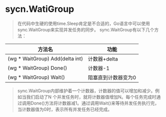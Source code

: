 # sycn.WatiGroup
> 在代码中生硬的使用time.Sleep肯定是不合适的，Go语言中可以使用sync.WaitGroup来实现并发任务的同步。 sync.WaitGroup有以下几个方法：

|方法名|功能|
|----|----|
|(wg * WaitGroup) Add(delta int)|计数器+delta|
|(wg * WaitGroup) Done()|计数器-1|
|(wg * WaitGroup) Wait()|阻塞直到计数器变为0|

> sync.WaitGroup内部维护着一个计数器，计数器的值可以增加和减少。例如当我们启动了N 个并发任务时，就将计数器值增加N。每个任务完成时通过调用Done()方法将计数器减1。通过调用Wait()来等待并发任务执行完，当计数器值为0时，表示所有并发任务已经完成。